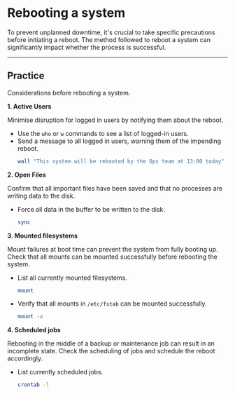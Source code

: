 # Rebooting a system

To prevent unplanned downtime, it's crucial to take specific precautions before initiating a reboot.
The method followed to reboot a system can significantly impact whether the process is successful.

---

## Practice

Considerations before rebooting a system.

**1. Active Users**

Minimise disruption for logged in users by notifying them about the reboot.
- Use the `who` or `w` commands to see a list of logged-in users.
- Send a message to all logged in users, warning them of the impending reboot.
     ```bash
     wall "This system will be rebooted by the Ops team at 13:00 today"
     ```


**2. Open Files**

Confirm that all important files have been saved and that no processes are writing data to the disk.
- Force all data in the buffer to be written to the disk.
     ```bash
     sync
     ```


**3. Mounted filesystems**

Mount failures at boot time can prevent the system from fully booting up.
Check that all mounts can be mounted successfully before rebooting the system.

- List all currently mounted filesystems.
     ```bash
     mount
     ```
- Verify that all mounts in `/etc/fstab` can be mounted successfully.
     ```bash
     mount -a
     ```


**4. Scheduled jobs**

Rebooting in the middle of a backup or maintenance job can result in an incomplete state.
Check the scheduling of jobs and schedule the reboot accordingly.

- List currently scheduled jobs. 
     ```bash
     crontab -l
     ```
